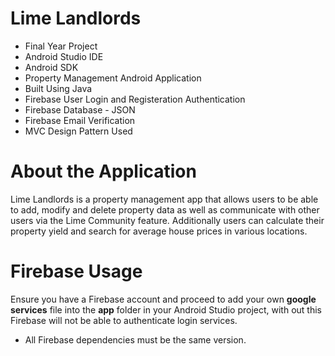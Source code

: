 # Lime Landlords
- Final Year Project 
- Android Studio IDE
- Android SDK
- Property Management Android Application
- Built Using Java
- Firebase User Login and Registeration Authentication
- Firebase Database - JSON
- Firebase Email Verification
- MVC Design Pattern Used

# About the Application
Lime Landlords is a property management app that allows users to be able to add, modify and delete property data as well as communicate with other users via the Lime Community feature.
Additionally users can calculate their property yield and search for average house prices in various locations.

# Firebase Usage
Ensure you have a Firebase account and proceed to add your own **google services** file into the **app** folder in your Android Studio project, with out this Firebase will not be able to authenticate login services.

- All Firebase dependencies must be the same version.
